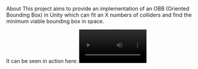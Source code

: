 About
This project aims to provide an implementation of an OBB (Oriented Bounding Box) in Unity which can fit an X numbers of colliders and find the minimum viable bounding box in space.

It can be seen in action here:   <video src='' width=180/> <video src="https://screenrec.com/share/EmId264P0s"></video>
